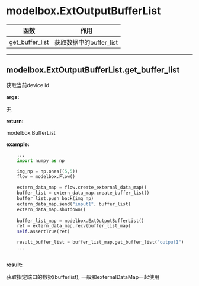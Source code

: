 # modelbox.ExtOutputBufferList

|函数|作用|
|-|-|
|[get_buffer_list](#modelboxextoutputbufferlistgetbufferlist)|获取数据中的buffer_list|
---

## modelbox.ExtOutputBufferList.get_buffer_list

获取当前device id

**args:**  

无

**return:**  

modelbox.BufferList

**example:**  

```python
    ...
    import numpy as np

    img_np = np.ones((5,5))
    flow = modelbox.Flow()

    extern_data_map = flow.create_external_data_map()
    buffer_list = extern_data_map.create_buffer_list()
    buffer_list.push_back(img_np)
    extern_data_map.send("input1", buffer_list)
    extern_data_map.shutdown()
    
    buffer_list_map = modelbox.ExtOutputBufferList()
    ret = extern_data_map.recv(buffer_list_map)
    self.assertTrue(ret)

    result_buffer_list = buffer_list_map.get_buffer_list("output1")
    ...
        
```

**result:**  

获取指定端口的数据(bufferlist), 一般和externalDataMap一起使用
